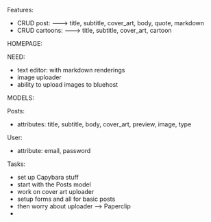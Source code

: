 Features:
- CRUD post:
---> title, subtitle, cover_art, body, quote, markdown
- CRUD cartoons:
---> title, subtitle, cover_art, cartoon

HOMEPAGE:

NEED:
- text editor: with markdown renderings
- image uploader
- ability to upload images to bluehost

MODELS:

Posts:
- attributes: title, subtitle, body, cover_art, preview, image, type

User:
- attribute: email, password

Tasks:
- set up Capybara stuff
- start with the Posts model
- work on cover art uploader
- setup forms and all for basic posts
- then worry about uploader --> Paperclip
- 
